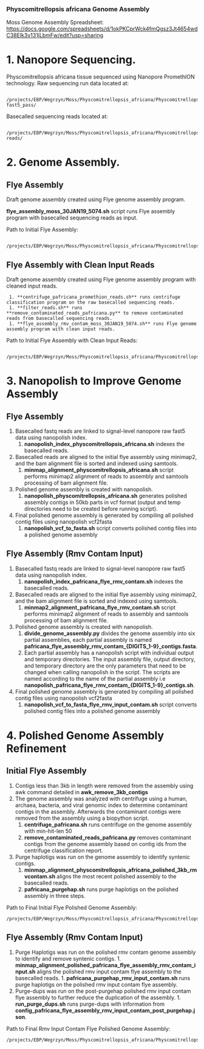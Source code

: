 ### Physcomitrellopsis africana Genome Assembly
Moss Genome Assembly Spreadsheet: https://docs.google.com/spreadsheets/d/1okPKCprWck4fmQgsz3Jt4654wdC38Elk3v131jLbmFw/edit?usp=sharing

# 1. Nanopore Sequencing.

Physcomitrellopsis africana tissue sequenced using Nanopore PromethION technology.
     Raw sequencing run data located at:

       /projects/EBP/Wegrzyn/Moss/Physcomitrellopsis_africana/Physcomitrellopsis_africana_Genome/RawData_Nanopore_5074/5074_test_LSK109_30JAN19/5074_test_LSK109_30JAN19-fast5_pass/

Basecalled sequencing reads located at:

       /projects/EBP/Wegrzyn/Moss/Physcomitrellopsis_africana/Physcomitrellopsis_africana_Genome/RawData_Nanopore_5074/5074_test_LSK109_30JAN19/5074_test_LSK109_30JAN19-reads/

# 2. Genome Assembly.

## Flye Assembly
Draft genome assembly created using Flye genome assembly program.
     
**flye_assembly_moss_30JAN19_5074.sh** script runs Flye assembly program with basecalled sequencing reads as input.

Path to Initial Flye Assembly:

       /projects/EBP/Wegrzyn/Moss/Physcomitrellopsis_africana/Physcomitrellopsis_africana_Genome/RawData_Nanopore_5074/5074_test_LSK109_30JAN19/flye_assembly/assembly.fasta

## Flye Assembly with Clean Input Reads
Draft genome assembly created using Flye genome assembly program with cleaned input reads.
     
     1. **centrifuge_pafricana_promethion_reads.sh** runs centrifuge classification program on the raw basecalled sequencing reads.
     1. **filter_reads.sh** runs **remove_contaminated_reads_pafricana.py** to remove contaminated reads from basecalled sequencing reads.
     1. **flye_assembly_rmv_contam_moss_30JAN19_5074.sh** runs Flye genome assembly program with clean input reads.
     
Path to Initial Flye Assembly with Clean Input Reads:
     
       /projects/EBP/Wegrzyn/Moss/Physcomitrellopsis_africana/Physcomitrellopsis_africana_Genome/RawData_Nanopore_5074/5074_test_LSK109_30JAN19/flye_assembly/flye_assembly_rmv_contam/flye_assembly_rmv_contam/assembly.fasta

# 3. Nanopolish to Improve Genome Assembly

## Flye Assembly
   1. Basecalled fastq reads are linked to signal-level nanopore raw fast5 data using nanopolish index.
      1. **nanopolish_index_physcomitrellopsis_africana.sh** indexes the basecalled reads.
   1. Basecalled reads are aligned to the initial flye assembly using minimap2, and the bam alignment file is sorted and indexed using samtools.
      1. **minmap_alignment_physcomitrellopsis_africana.sh** script performs minimap2 alignment of reads to assembly and samtools processing of bam alignment file.
   1. Polished genome assembly is created with nanopolish.
      1. **nanopolish_physcomitrellopsis_africana.sh** generates polished assembly contigs in 50kb parts in vcf format (output and temp directories need to be created before running script).
   1. Final polished genome assembly is generated by compiling all polished contig files using nanopolish vcf2fasta
      1. **nanopolish_vcf_to_fasta.sh** script converts polished contig files into a polished genome assembly

## Flye Assembly (Rmv Contam Input)
   1. Basecalled fastq reads are linked to signal-level nanopore raw fast5 data using nanopolish index.
      1. **nanopolish_index_pafricana_flye_rmv_contam.sh** indexes the basecalled reads.
   1. Basecalled reads are aligned to the initial flye assembly using minimap2, and the bam alignment file is sorted and indexed using samtools.
      1. **minmap2_alignment_pafricana_flye_rmv_contam.sh** script performs minimap2 alignment of reads to assembly and samtools processing of bam alignment file.
   1. Polished genome assembly is created with nanopolish.
      1. **divide_genome_assembly.py** divides the genome assembly into six partial assemblies, each partial assembly is named **pafricana_flye_assembly_rmv_contam_{DIGITS_1-9}_contigs.fasta**.
      1. Each partial assembly has a nanopolish script with individual output and temporary directories. The input assembly file, output directory, and temporary directory are the only parameters that need to be changed when calling nanopolish in the script. The scripts are named according to the name of the partial assembly i.e **nanopolish_pafricana_flye_rmv_contam_{DIGITS_1-9}_contigs.sh**.
   1. Final polished genome assembly is generated by compiling all polished contig files using nanopolish vcf2fasta
      1. **nanopolish_vcf_to_fasta_flye_rmv_input_contam.sh** script converts polished contig files into a polished genome assembly

# 4. Polished Genome Assembly Refinement
## Initial Flye Assembly
   1. Contigs less than 3kb in length were removed from the assembly using awk command detailed in **awk_remove_3kb_contigs**
   1. The genome assembly was analyzed with centrifuge using a human, archaea, bacteria, and viral genomic index to determine contaminant contigs in the assembly. Afterwards the contaminant contigs were removed from the assembly using a biopython script.
      1. **centrifuge_pafricana.sh** runs centrifuge on the genome assembly with min-hit-len 50
      1. **remove_contaminated_reads_pafricana.py** removes contaminant contigs from the genome assembly based on contig ids from the centrifuge classification report.
   1. Purge haplotigs was run on the genome assembly to identify syntenic contigs.
      1. **minmap_alignment_physcomitrellopsis_africana_polished_3kb_rmvcontam.sh** aligns the most recent polished assembly to the basecalled reads.
      1. **pafricana_purgehap.sh** runs purge haplotigs on the polished assembly in three steps.

Path to Final Initial Flye Polished Genome Assembly:

    /projects/EBP/Wegrzyn/Moss/Physcomitrellopsis_africana/Physcomitrellopsis_africana_Genome/RawData_Nanopore_5074/5074_test_LSK109_30JAN19/polished_assembly/physcomitrellopsis_africana_3kb_rmvcontam_purgehap_assembly.fasta

## Flye Assembly (Rmv Contam Input)
   1. Purge Haplotigs was run on the polished rmv contam genome assembly to identify and remove syntenic contigs.
     1. **minmap_alignment_polished_pafricana_flye_assembly_rmv_contam_input.sh** aligns the polished rmv input contam flye assembly to the basecalled reads.
     1. **pafricana_purgehap_rmv_input_contam.sh** runs purge haplotigs on the polished rmv input contam flye assembly.
   1. Purge-dups was run on the post-purgehap polished rmv input contam flye assembly to further reduce the duplication of the assembly.
     1. **run_purge_dups.sh** runs purge-dups with information from **config_pafricana_flye_assembly_rmv_input_contam_post_purgehap.json**.

Path to Final Rmv Input Contam Flye Polished Genome Assembly:

    /projects/EBP/Wegrzyn/Moss/Physcomitrellopsis_africana/Physcomitrellopsis_africana_Genome/RawData_Nanopore_5074/5074_test_LSK109_30JAN19/purge_dups/polished_pafricana_flye_assembly_rmv_input_contam_reads_purgehap_low_mid_55/seqs/polished_pafricana_flye_assembly_rmv_input_contam_reads_purgehap_low_mid.purged.fa


